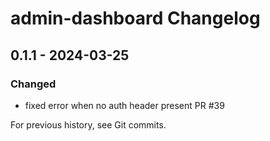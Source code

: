 # admin-dashboard Changelog

## 0.1.1 - 2024-03-25
### Changed
- fixed error when no auth header present PR #39

For previous history, see Git commits.